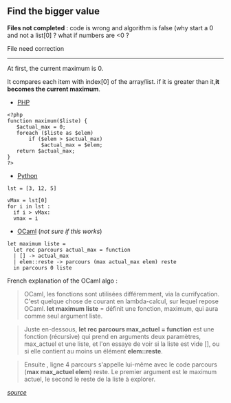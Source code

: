 Find the bigger value
--

**Files not completed** : code is wrong and algorithm is false (why start a 0 and not a list[0] ? what if numbers are <0 ?

File need correction

----

At first, the current maximum is 0.

It compares each item with index[0] of the array/list.
if it is greater than it,**it becomes the current maximum**.


* [PHP](https://www.w3schools.com/Php/php_intro.asp)

```
<?php
function maximum($liste) {
   $actual_max = 0;
   foreach ($liste as $elem)
       if ($elem > $actual_max)
           $actual_max = $elem;
   return $actual_max;
}
?>

```

* [Python](https://docs.python.org/3/tutorial/index.html)

```
lst = [3, 12, 5]
 
vMax = lst[0]
for i in lst :
  if i > vMax:
  vmax = i
```



* [OCaml](https://ocaml.org/learn/description.html) (_not sure if this works_)

```
let maximum liste =
  let rec parcours actual_max = function
  | [] -> actual_max
  | elem::reste -> parcours (max actual_max elem) reste
  in parcours 0 liste

```

French explanation of the OCaml algo :
>OCaml, les fonctions sont utilisées différemment, via la currifycation. 
C'est quelque chose de courant en lambda-calcul, sur lequel repose OCaml.
**let maximum liste** = définit une fonction, maximum, qui aura comme seul argument liste.

>Juste en-dessous, **let rec parcours max_actuel = function** est une fonction (récursive) qui prend en arguments deux paramètres, max_actuel et une liste, et l'on essaye de voir si la liste est vide [], ou si elle contient au moins un élément **elem::reste**.

>Ensuite , ligne 4 parcours s'appelle lui-même avec le code parcours (**max max_actuel elem**) reste. 
Le premier argument est le maximum actuel, le second le reste de la liste à explorer.


[_source_](https://openclassrooms.com/forum/sujet/erreur-dans-code-php-dun-cours-aide-ocaml#message-92485840)
